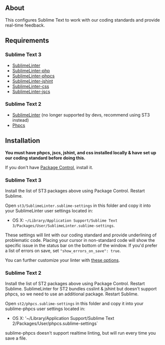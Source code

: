 ## About

This configures Sublime Text to work with our coding standards and provide real-time feedback.

## Requirements

### Sublime Text 3
- [SublimeLinter](https://github.com/SublimeLinter/SublimeLinter3)
- [SublimeLinter-php](https://github.com/SublimeLinter/SublimeLinter-php)
- [SublimeLinter-phpcs](https://github.com/SublimeLinter/SublimeLinter-phpcs)
- [SublimeLinter-jshint](https://github.com/SublimeLinter/SublimeLinter-jshint)
- [SublimeLinter-css](https://github.com/SublimeLinter/SublimeLinter-csslint)
- [SublimeLinter-jscs](https://github.com/SublimeLinter/SublimeLinter-jscs)

### Sublime Text 2
- [SublimeLinter](https://github.com/SublimeLinter/SublimeLinter-for-ST2) (no longer supported by devs, recommend using ST3 instead)
- [Phpcs](https://github.com/benmatselby/sublime-phpcs)

## Installation

**You must have phpcs, jscs, jshint, and css installed locally & have set up our coding standard before doing this.**

If you don't have [Package Control](https://sublime.wbond.net/), install it.

### Sublime Text 3

Install the list of ST3 packages above using Package Control. Restart Sublime.

Open `st3/SublimeLinter.sublime-settings` in this folder and copy it into your SublimeLinter user settings located in:
* OS X: `~/Library/Application Support/Sublime Text 3/Packages/User/SublimeLinter.sublime-settings`.

These settings will lint with our coding standard and provide underlining of problematic code. Placing your cursor in non-standard code will show the specific issue in the status bar on the bottom of the window. If you'd prefer a list of errors on save, set `"show_errors_on_save": true`.

You can further customize your linter with [these options](http://sublimelinter.readthedocs.org/en/latest/global_settings.html).

### Sublime Text 2

Install the list of ST2 packages above using Package Control. Restart Sublime. SublimeLinter for ST2 bundles csslint & jshint but doesn't support phpcs, so we need to use an additional package. Restart Sublime.

Open `st2/phpcs.sublime-settings` in this folder and copy it into your sublime-phpcs user settings located in:
* OS X: '~/Library/Application Support/Sublime Text 2/Packages/User/phpcs.sublime-settings`

sublime-phpcs doesn't support realtime linting, but will run every time you save a file.
